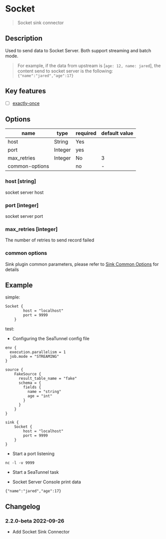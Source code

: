 # Socket

> Socket sink connector

## Description

Used to send data to Socket Server. Both support streaming and batch mode.

> For example, if the data from upstream is [`age: 12, name: jared`], the content send to socket server is the following: `{"name":"jared","age":17}`

## Key features

- [ ] [exactly-once](../../concept/connector-v2-features.md)

## Options

|      name      |  type   | required | default value |
|----------------|---------|----------|---------------|
| host           | String  | Yes      |               |
| port           | Integer | yes      |               |
| max_retries    | Integer | No       | 3             |
| common-options |         | no       | -             |

### host [string]

socket server host

### port [integer]

socket server port

### max_retries [integer]

The number of retries to send record failed

### common options

Sink plugin common parameters, please refer to [Sink Common Options](common-options.md) for details

## Example

simple:

```hocon
Socket {
        host = "localhost"
        port = 9999
    }
```

test:

* Configuring the SeaTunnel config file

```hocon
env {
  execution.parallelism = 1
  job.mode = "STREAMING"
}

source {
    FakeSource {
      result_table_name = "fake"
      schema = {
        fields {
          name = "string"
          age = "int"
        }
      }
    }
}

sink {
    Socket {
        host = "localhost"
        port = 9999
    }
}

```

* Start a port listening

```shell
nc -l -v 9999
```

* Start a SeaTunnel task

* Socket Server Console print data

```text
{"name":"jared","age":17}
```

## Changelog

### 2.2.0-beta 2022-09-26

- Add Socket Sink Connector

